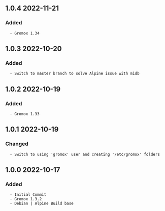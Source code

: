 ## 1.0.4 2022-11-21 <dave at tiredofit dot ca>

   ### Added
      - Gromox 1.34


## 1.0.3 2022-10-20 <dave at tiredofit dot ca>

   ### Added
      - Switch to master branch to solve Alpine issue with midb


## 1.0.2 2022-10-19 <dave at tiredofit dot ca>

   ### Added
      - Gromox 1.33


## 1.0.1 2022-10-19 <dave at tiredofit dot ca>

   ### Changed
      - Switch to using 'gromox' user and creating '/etc/gromox' folders


## 1.0.0 2022-10-17 <dave at tiredofit dot ca>

   ### Added
      - Initial Commit
      - Gromox 1.3.2
      - Debian | Alpine Build base


